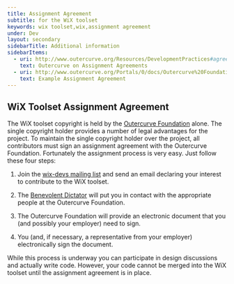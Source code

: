 ```yaml
---
title: Assignment Agreement
subtitle: for the WiX toolset
keywords: wix toolset,wix,assignment agreement
under: Dev
layout: secondary
sidebarTitle: Additional information
sidebarItems:
  - uri: http://www.outercurve.org/Resources/DevelopmentPractices#agreements
    text: Outercurve on Assignment Agreements
  - uri: http://www.outercurve.org/Portals/0/docs/Outercurve%20Foundation%20Assignment%20Agreement%20%28editable%29.pdf
    text: Example Assignment Agreement
---
```


## WiX Toolset Assignment Agreement

The WiX toolset copyright is held by the [Outercurve Foundation](http://www.outercurve.org/) alone. The single copyright holder provides a number of legal advantages for the project. To maintain the single copyright holder over the project, all contributors must sign an assignment agreement with the Outercurve Foundation. Fortunately the assignment process is very easy. Just follow these four steps:

1. Join the [wix-devs mailing list](/documentation/mailinglist) and send an email declaring your interest to contribute to the WiX toolset.

2. The [Benevolent Dictator](/about/governance/) will put you in contact with the appropriate people at the Outercurve Foundation.

3. The Outercurve Foundation will provide an electronic document that you (and possibly your employer) need to sign.

4. You (and, if necessary, a representative from your employer) electronically sign the document.

While this process is underway you can participate in design discussions and actually write code. However, your code cannot be merged into the WiX toolset until the assignment agreement is in place.

